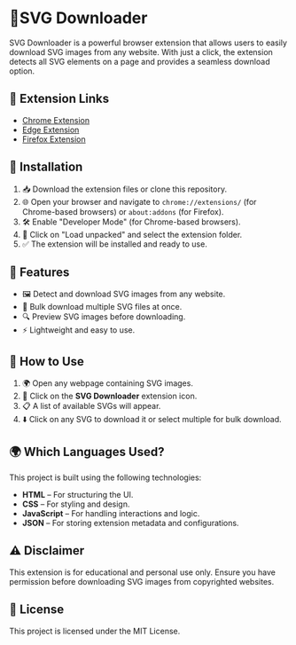 # 📌SVG Downloader

SVG Downloader is a powerful browser extension that allows users to easily download SVG images from any website. With just a click, the extension detects all SVG elements on a page and provides a seamless download option.

## 🔗 Extension Links

- [Chrome Extension](#)
- [Edge Extension](https://microsoftedge.microsoft.com/addons/detail/svg-element-downloader/cedahcnbokibcggnagplfokhhfjeklkh)
- [Firefox Extension](#)

## 🔧 Installation

1. 📥 Download the extension files or clone this repository.
2. 🌐 Open your browser and navigate to `chrome://extensions/` (for Chrome-based browsers) or `about:addons` (for Firefox).
3. 🛠️ Enable "Developer Mode" (for Chrome-based browsers).
4. 📂 Click on "Load unpacked" and select the extension folder.
5. ✅ The extension will be installed and ready to use.

## 🚀 Features

- 🖼️ Detect and download SVG images from any website.
- 📂 Bulk download multiple SVG files at once.
- 🔍 Preview SVG images before downloading.
- ⚡ Lightweight and easy to use.

## 🎯 How to Use

1. 🌍 Open any webpage containing SVG images.
2. 🔎 Click on the **SVG Downloader** extension icon.
3. 📋 A list of available SVGs will appear.
4. ⬇️ Click on any SVG to download it or select multiple for bulk download.

## 🌍 Which Languages Used?

This project is built using the following technologies:

- **HTML** – For structuring the UI.
- **CSS** – For styling and design.
- **JavaScript** – For handling interactions and logic.
- **JSON** – For storing extension metadata and configurations.

## ⚠️ Disclaimer

This extension is for educational and personal use only. Ensure you have permission before downloading SVG images from copyrighted websites.

## 📜 License

This project is licensed under the MIT License.
